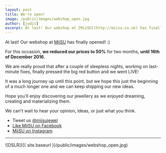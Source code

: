```yaml
---
layout: post
title: We're open!
image: /public/images/webshop_open.jpg
author: [judit]
excerpt: At last! Our webshop at [MiiSU](http://miisu.co.uk) has finally opened! :)
---
```


At last! Our webshop at [MiiSU](http://miisu.co.uk) has finally opened! :)

For this occasion, __we reduced our prices to 50%__ for two months, __until 16th of December 2016__.

We are really proud that after a couple of sleepless nights, working on last-minute fixes, finally pressed the big red button and we went LIVE!

It was a long journey up until this point, but we hope this just the beginning of a much longer one and we can keep shipping our new ideas.

Hope you'll enjoy discovering our jewellery as we enjoyed dreaming, creating and materializing them.

We can't wait to hear your opinion, ideas, or just what you think.

- Tweet us [@miisujewel](https://twitter.com/MiisuJewel)
- [Like MiiSU on Facebook](https://www.facebook.com/miisu.jewel)
- [MiiSU on Instagram](https://www.instagram.com/miisujewel)

---

![DSLR]({{ site.baseurl }}/public/images/webshop_open.jpg)
